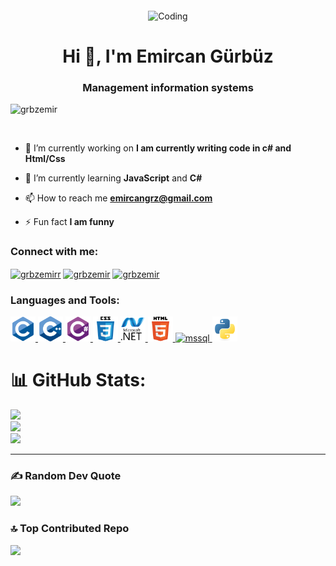 

<p align="middle"><img align="middle" alt="Coding" width="300" src="https://media.tenor.com/rePDfDWO3XoAAAAd/hacking.gif"> <p/>

<h1 align="center">Hi 👋, I'm Emircan Gürbüz</h1>
<h3 align="center">Management information systems</h3>


<p align="left"> <img src="https://komarev.com/ghpvc/?username=grbzemir&label=Profile%20views&color=0e75b6&style=flat" alt="grbzemir" /> </p>

<p align="left"> <a href="https://twitter.com/" target="blank"><img src="https://img.shields.io/twitter/follow/?logo=twitter&style=for-the-badge" alt="" /></a> </p>

- 🔭 I’m currently working on **I am currently writing code in c# and Html/Css**

- 🌱 I’m currently learning **JavaScript** and **C#**

- 📫 How to reach me **emircangrz@gmail.com**

- ⚡ Fun fact **I am funny**

<h3 align="left">Connect with me:</h3>
<p align="left">
<a href="https://twitter.com/grbzemirr" target="blank"><img align="center" src="https://raw.githubusercontent.com/rahuldkjain/github-profile-readme-generator/master/src/images/icons/Social/twitter.svg" alt="grbzemirr" height="30" width="40" /></a>
<a href="https://linkedin.com/in/grbzemir" target="blank"><img align="center" src="https://raw.githubusercontent.com/rahuldkjain/github-profile-readme-generator/master/src/images/icons/Social/linked-in-alt.svg" alt="grbzemir" height="30" width="40" /></a>
<a href="https://instagram.com/grbzemir" target="blank"><img align="center" src="https://raw.githubusercontent.com/rahuldkjain/github-profile-readme-generator/master/src/images/icons/Social/instagram.svg" alt="grbzemir" height="30" width="40" /></a>
</p>


<h3 align="left">Languages and Tools:</h3>
<p align="left"> <a href="https://www.cprogramming.com/" target="_blank" rel="noreferrer"> <img src="https://raw.githubusercontent.com/devicons/devicon/master/icons/c/c-original.svg" alt="c" width="40" height="40"/> </a> <a href="https://www.w3schools.com/cpp/" target="_blank" rel="noreferrer"> <img src="https://raw.githubusercontent.com/devicons/devicon/master/icons/cplusplus/cplusplus-original.svg" alt="cplusplus" width="40" height="40"/> </a> <a href="https://www.w3schools.com/cs/" target="_blank" rel="noreferrer"> <img src="https://raw.githubusercontent.com/devicons/devicon/master/icons/csharp/csharp-original.svg" alt="csharp" width="40" height="40"/> </a> <a href="https://www.w3schools.com/css/" target="_blank" rel="noreferrer"> <img src="https://raw.githubusercontent.com/devicons/devicon/master/icons/css3/css3-original-wordmark.svg" alt="css3" width="40" height="40"/> </a> <a href="https://dotnet.microsoft.com/" target="_blank" rel="noreferrer"> <img src="https://raw.githubusercontent.com/devicons/devicon/master/icons/dot-net/dot-net-original-wordmark.svg" alt="dotnet" width="40" height="40"/> </a> <a href="https://www.w3.org/html/" target="_blank" rel="noreferrer"> <img src="https://raw.githubusercontent.com/devicons/devicon/master/icons/html5/html5-original-wordmark.svg" alt="html5" width="40" height="40"/> </a> <a href="https://www.microsoft.com/en-us/sql-server" target="_blank" rel="noreferrer"> <img src="https://www.svgrepo.com/show/303229/microsoft-sql-server-logo.svg" alt="mssql" width="40" height="40"/> </a> <a href="https://www.python.org" target="_blank" rel="noreferrer"> <img src="https://raw.githubusercontent.com/devicons/devicon/master/icons/python/python-original.svg" alt="python" width="40" height="40"/> </a> </p>


# 📊 GitHub Stats:
![](https://github-readme-stats.vercel.app/api?username=grbzemir&theme=gruvbox&hide_border=false&include_all_commits=false&count_private=false)<br/>
![](https://github-readme-streak-stats.herokuapp.com/?user=grbzemir&theme=gruvbox&hide_border=false)<br/>
![](https://github-readme-stats.vercel.app/api/top-langs/?username=grbzemir&theme=gruvbox&hide_border=false&include_all_commits=false&count_private=false&layout=compact)


---


<!-- Proudly created with GPRM ( https://gprm.itsvg.in ) -->

### ✍️ Random Dev Quote
![](https://quotes-github-readme.vercel.app/api?type=horizontal&theme=radical)

### 🔝 Top Contributed Repo
![](https://github-contributor-stats.vercel.app/api?username=grbzemir&limit=5&theme=dark&combine_all_yearly_contributions=true)


<!-- <p>&nbsp;<img align="center" src="https://github-readme-stats.vercel.app/api?username=grbzemir&show_icons=true&locale=en" alt="grbzemir" /></p> -->



